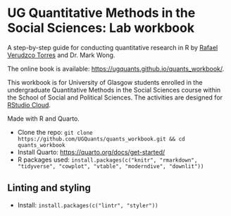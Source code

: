 # UG Quantitative Methods in the Social Sciences: Lab workbook

A step-by-step guide for conducting quantitative research in R by [Rafael Verudzco Torres](https://github.com/rafavdz) and Dr. Mark Wong.

The online book is available: <https://ugquants.github.io/quants_workbook/>.

This workbook is for University of Glasgow students enrolled in the undergraduate Quantitative Methods in the Social Sciences course within the School of Social and Political Sciences. The activities are designed for [RStudio Cloud](https://rstudio.cloud/).

Made with R and Quarto.

- Clone the repo: `git clone https://github.com/UGQuants/quants_workbook.git && cd quants_workbook`
- Install Quarto: https://quarto.org/docs/get-started/
- R packages used: `install.packages(c("knitr", "rmarkdown", "tidyverse", "cowplot", "vtable", "moderndive", "downlit"))`

## Linting and styling

- Install: `install.packages(c("lintr", "styler"))`
